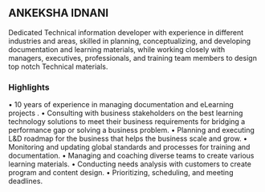 ## ANKEKSHA IDNANI

Dedicated Technical information developer with experience in different industries and areas, skilled in planning, conceptualizing, and developing documentation and learning materials, while working closely with managers, executives, professionals, and training team members to design top notch Technical materials.

### Highlights

•	10 years of experience in managing documentation and eLearning projects .
•	Consulting with business stakeholders on the best learning technology solutions to meet their business requirements for bridging a performance gap or solving a business problem. 
•	Planning and executing L&D roadmap for the business that helps the business scale and grow.
•	Monitoring and updating global standards and processes for training and documentation.
•	Managing and coaching diverse teams to create various learning materials.
•	Conducting needs analysis with customers to create program and content design.
•	Prioritizing, scheduling, and meeting deadlines.
